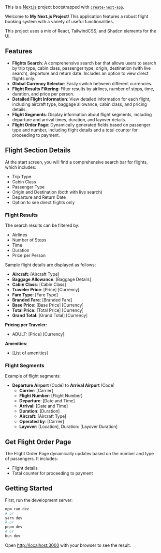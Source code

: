 This is a [Next.js](https://nextjs.org/) project bootstrapped with [`create-next-app`](https://github.com/vercel/next.js/tree/canary/packages/create-next-app).

Welcome to **My Next.js Project**! This application features a robust flight booking system with a variety of useful functionalities.

This project uses a mix of React, TailwindCSS, and Shadcn elements for the UI.

## Features

- **Flights Search**: A comprehensive search bar that allows users to search by trip type, cabin class, passenger type, origin, destination (with live search), departure and return date. Includes an option to view direct flights only.
- **Global Currency Selector**: Easily switch between different currencies.
- **Flight Results Filtering**: Filter results by airlines, number of stops, time, duration, and price per person.
- **Detailed Flight Information**: View detailed information for each flight, including aircraft type, baggage allowance, cabin class, and pricing details.
- **Flight Segments**: Display information about flight segments, including departure and arrival times, duration, and layover details.
- **Flight Order Page**: Dynamically generated fields based on passenger type and number, including flight details and a total counter for proceeding to payment.

## Flight Section Details

At the start screen, you will find a comprehensive search bar for flights, which includes:
- Trip Type
- Cabin Class
- Passenger Type
- Origin and Destination (both with live search)
- Departure and Return Date
- Option to see direct flights only

### Flight Results

The search results can be filtered by:
- Airlines
- Number of Stops
- Time
- Duration
- Price per Person

Sample flight details are displayed as follows:
- **Aircraft**: [Aircraft Type]
- **Baggage Allowance**: [Baggage Details]
- **Cabin Class**: [Cabin Class]
- **Traveler Price**: [Price] [Currency]
- **Fare Type**: [Fare Type]
- **Branded Fare**: [Branded Fare]
- **Base Price**: [Base Price] [Currency]
- **Total Price**: [Total Price] [Currency]
- **Grand Total**: [Grand Total] [Currency]

**Pricing per Traveler:**
- ADULT: [Price] [Currency]

**Amenities:**
- [List of amenities]

### Flight Segments

Example of flight segments:
- **Departure Airport** (Code) to **Arrival Airport** (Code)
  - **Carrier**: [Carrier]
  - **Flight Number**: [Flight Number]
  - **Departure**: [Date and Time]
  - **Arrival**: [Date and Time]
  - **Duration**: [Duration]
  - **Aircraft**: [Aircraft Type]
  - **Operated by**: [Carrier]
  - **Layover**: [Location], Duration: [Layover Duration]

## Get Flight Order Page

The Flight Order Page dynamically updates based on the number and type of passengers. It includes:
- Flight details
- Total counter for proceeding to payment

## Getting Started

First, run the development server:

```bash
npm run dev
# or
yarn dev
# or
pnpm dev
# or
bun dev
```

Open [http://localhost:3000](http://localhost:3000) with your browser to see the result.
